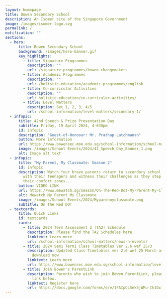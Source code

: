 ```yaml
---
layout: homepage
title: Bowen Secondary School
description: An Isomer site of the Singapore Government
image: /images/isomer-logo.svg
permalink: /
notification: ""
sections:
  - hero:
      title: Bowen Secondary School
      background: /images/hero-banner.gif
      key_highlights:
        - title: Signature Programmes
          description: ""
          url: /signature-programmes/bowen-changemakers
        - title: Academic Programmes
          description: ""
          url: /holistic-education/academic-programmes/english
        - title: Co-curricular Activities
          description: ""
          url: holistic-education/co-curricular-activities/
        - title: Level Matters
          description: Sec 1, 2, 3, 4/5
          url: /school-information/level-matters/secondary-1/
  - infopic:
      title: 42nd Speech & Prize Presentation Day
      subtitle: Friday, 19 April 2024, 4-630pm
      id: infopic
      description: "Guest-of-Honoour: Mr. Prathap Latchmanan"
      button: More information
      url: https://www.bowensec.moe.edu.sg/school-information/school-matters/news-n-events/
      image: /images/School Events/2024/42_Speech_Day_Banner_1.png
      alt: Image alt text
  - infopic:
      title: "My Parent, My Classmate: Season 2"
      id: infopic
      description: Watch four brave parents return to secondary school to reconnect
        with their teenagers and witness their challenges as they step out of
        their comfort zones...
      button: VIDEO LINK
      url: https://www.mewatch.sg/season/On-The-Red-Dot-My-Parent-My-Classmate-S2-432815
      alt: Mewatch My Parent My Classmate
      image: /images/School Events/2024/Myparenmyclassmate.png
      subtitle: On The Red DOT
  - textcards:
      title: Quick Links
      id: textcards
      cards:
        - title: 2024 Term Assessment 2 (TA2) Schedule
          description: Please find the TA2 Schedules here.
          linktext: Learn more
          url: /school-information/school-matters/news-n-events/
        - title: 2024 Sem1 Term1 Class TImetables Ver 2.6 wef 25/3
          description: Updated Class Timetables ver 2.6 wef 25 March are available to
            download now
          linktext: Learn more
          url: https://www.bowensec.moe.edu.sg/school-information/level-matters/secondary-1/class-timetables/
        - title: Join Bowen's ParentLink
          description: Parents who wish to join Bowen ParentLink, please register via the
            link below.
          linktext: Register here
          url: https://docs.google.com/forms/d/e/1FAIpQLSek5jWMu-Ik1Gxfht-VVy7vfdGIgLYBdf7Wssvx1Hz56QQZqQ/viewform
---
```


